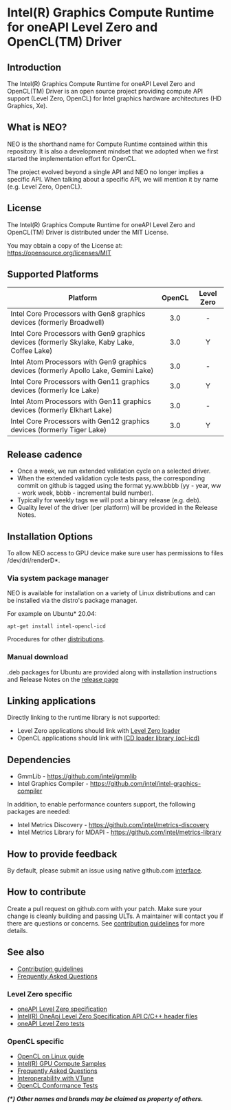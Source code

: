 <!---

Copyright (C) 2018-2021 Intel Corporation

SPDX-License-Identifier: MIT

-->

# Intel(R) Graphics Compute Runtime for oneAPI Level Zero and OpenCL(TM) Driver

## Introduction

The Intel(R) Graphics Compute Runtime for oneAPI Level Zero and OpenCL(TM) Driver
is an open source project providing compute API support (Level Zero, OpenCL)
for Intel graphics hardware architectures (HD Graphics, Xe).

## What is NEO?

NEO is the shorthand name for Compute Runtime contained within this repository.
It is also a development mindset that we adopted when we first started the
implementation effort for OpenCL.

The project evolved beyond a single API and NEO no longer implies a specific API.
When talking about a specific API, we will mention it by name (e.g. Level Zero, OpenCL).

## License

The Intel(R) Graphics Compute Runtime for oneAPI Level Zero and OpenCL(TM) Driver
is distributed under the MIT License.

You may obtain a copy of the License at: https://opensource.org/licenses/MIT

## Supported Platforms

|Platform|OpenCL|Level Zero|
|--------|:----:|:--------:|
|Intel Core Processors with Gen8 graphics devices (formerly Broadwell)| 3.0 | - |
|Intel Core Processors with Gen9 graphics devices (formerly Skylake, Kaby Lake, Coffee Lake)| 3.0 | Y |
|Intel Atom Processors with Gen9 graphics devices (formerly Apollo Lake, Gemini Lake)| 3.0 | - |
|Intel Core Processors with Gen11 graphics devices (formerly Ice Lake)| 3.0 | Y |
|Intel Atom Processors with Gen11 graphics devices (formerly Elkhart Lake)| 3.0 | - |
|Intel Core Processors with Gen12 graphics devices (formerly Tiger Lake)| 3.0 | Y |

## Release cadence

* Once a week, we run extended validation cycle on a selected driver.
* When the extended validation cycle tests pass, the corresponding commit on github is tagged using
the format yy.ww.bbbb (yy - year, ww - work week, bbbb - incremental build number).
* Typically for weekly tags we will post a binary release (e.g. deb).
* Quality level of the driver (per platform) will be provided in the Release Notes.

## Installation Options

To allow NEO access to GPU device make sure user has permissions to files /dev/dri/renderD*.

### Via system package manager

NEO is available for installation on a variety of Linux distributions
and can be installed via the distro's package manager.

For example on Ubuntu* 20.04:

```
apt-get install intel-opencl-icd
```

Procedures for other
[distributions](https://github.com/intel/compute-runtime/blob/master/DISTRIBUTIONS.md).

### Manual download

.deb packages for Ubuntu are provided along with installation instructions and
Release Notes on the [release page](https://github.com/intel/compute-runtime/releases)

## Linking applications

Directly linking to the runtime library is not supported:
* Level Zero applications should link with [Level Zero loader](https://github.com/oneapi-src/level-zero)
* OpenCL applications should link with [ICD loader library (ocl-icd)](https://github.com/OCL-dev/ocl-icd)

## Dependencies

* GmmLib - https://github.com/intel/gmmlib
* Intel Graphics Compiler - https://github.com/intel/intel-graphics-compiler

In addition, to enable performance counters support, the following packages are needed:
* Intel Metrics Discovery - https://github.com/intel/metrics-discovery
* Intel Metrics Library for MDAPI - https://github.com/intel/metrics-library

## How to provide feedback

By default, please submit an issue using native github.com [interface](https://github.com/intel/compute-runtime/issues).

## How to contribute

Create a pull request on github.com with your patch. Make sure your change is cleanly building
and passing ULTs. A maintainer will contact you if there are questions or concerns.
See
[contribution guidelines](https://github.com/intel/compute-runtime/blob/master/CONTRIBUTING.md)
for more details.

## See also

* [Contribution guidelines](https://github.com/intel/compute-runtime/blob/master/CONTRIBUTING.md)
* [Frequently Asked Questions](https://github.com/intel/compute-runtime/blob/master/FAQ.md)

### Level Zero specific
* [oneAPI Level Zero specification](https://spec.oneapi.com/versions/latest/elements/l0/source/index.html)
* [Intel(R) OneApi Level Zero Specification API C/C++ header files](https://github.com/oneapi-src/level-zero/)
* [oneAPI Level Zero tests](https://github.com/oneapi-src/level-zero-tests/)

### OpenCL specific

* [OpenCL on Linux guide](https://github.com/bashbaug/OpenCLPapers/blob/markdown/OpenCLOnLinux.md)
* [Intel(R) GPU Compute Samples](https://github.com/intel/compute-samples)
* [Frequently Asked Questions](https://github.com/intel/compute-runtime/blob/master/opencl/doc/FAQ.md)
* [Interoperability with VTune](https://github.com/intel/compute-runtime/blob/master/opencl/doc/VTUNE.md)
* [OpenCL Conformance Tests](https://github.com/KhronosGroup/OpenCL-CTS/)

___(*) Other names and brands may be claimed as property of others.___

